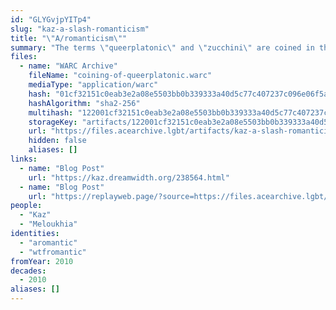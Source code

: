 ```yaml
---
id: "GLYGvjpYITp4"
slug: "kaz-a-slash-romanticism"
title: "\"A/romanticism\""
summary: "The terms \"queerplatonic\" and \"zucchini\" are coined in the comments of a blog post on aromanticism"
files:
  - name: "WARC Archive"
    fileName: "coining-of-queerplatonic.warc"
    mediaType: "application/warc"
    hash: "01cf32151c0eab3e2a08e5503bb0b339333a40d5c77c407237c096e06f5a41fe"
    hashAlgorithm: "sha2-256"
    multihash: "122001cf32151c0eab3e2a08e5503bb0b339333a40d5c77c407237c096e06f5a41fe"
    storageKey: "artifacts/122001cf32151c0eab3e2a08e5503bb0b339333a40d5c77c407237c096e06f5a41fe"
    url: "https://files.acearchive.lgbt/artifacts/kaz-a-slash-romanticism/coining-of-queerplatonic.warc"
    hidden: false
    aliases: []
links:
  - name: "Blog Post"
    url: "https://kaz.dreamwidth.org/238564.html"
  - name: "Blog Post"
    url: "https://replayweb.page/?source=https://files.acearchive.lgbt/artifacts/kaz-a-slash-romanticism/coining-of-queerplatonic.warc#view=resources&urlSearchType=prefix&url=https%3A%2F%2Fkaz.dreamwidth.org%2F238564.html"
people:
  - "Kaz"
  - "Meloukhia"
identities:
  - "aromantic"
  - "wtfromantic"
fromYear: 2010
decades:
  - 2010
aliases: []
---
```

